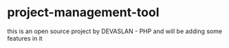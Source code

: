 # project-management-tool
this is an open source project by DEVASLAN - PHP and will be adding some features in it
